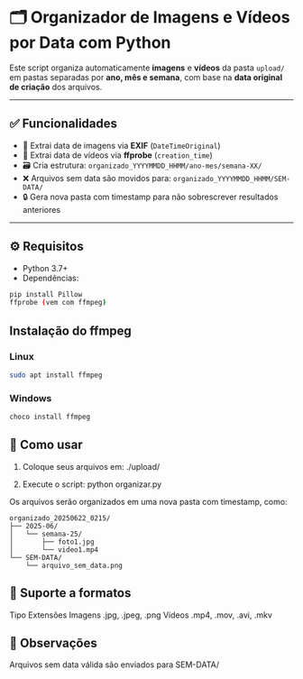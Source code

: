 # 🗂️ Organizador de Imagens e Vídeos por Data com Python

Este script organiza automaticamente **imagens** e **vídeos** da pasta `upload/` em pastas separadas por **ano, mês e semana**, com base na **data original de criação** dos arquivos.

---

## ✅ Funcionalidades

- 📸 Extrai data de imagens via **EXIF** (`DateTimeOriginal`)
- 🎥 Extrai data de vídeos via **ffprobe** (`creation_time`)
- 🗃️ Cria estrutura: `organizado_YYYYMMDD_HHMM/ano-mes/semana-XX/`
- ❌ Arquivos sem data são movidos para: `organizado_YYYYMMDD_HHMM/SEM-DATA/`
- 🔒 Gera nova pasta com timestamp para não sobrescrever resultados anteriores

---

## ⚙️ Requisitos

- Python 3.7+
- Dependências:

```bash
pip install Pillow
ffprobe (vem com ffmpeg)
```

## Instalação do ffmpeg

### Linux

```bash
sudo apt install ffmpeg
```

### Windows

```bash
choco install ffmpeg
```

## 🚀 Como usar

1. Coloque seus arquivos em:
./upload/

2. Execute o script:
python organizar.py

Os arquivos serão organizados em uma nova pasta com timestamp, como:

    organizado_20250622_0215/
    ├── 2025-06/
    │   └── semana-25/
    │       ├── foto1.jpg
    │       └── video1.mp4
    └── SEM-DATA/
        └── arquivo_sem_data.png

## 🧩 Suporte a formatos

Tipo	Extensões
Imagens	.jpg, .jpeg, .png
Vídeos	.mp4, .mov, .avi, .mkv

## 📌 Observações

Arquivos sem data válida são enviados para SEM-DATA/